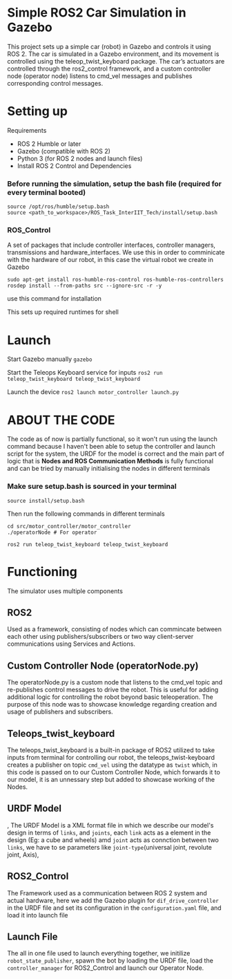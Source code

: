 # Simple ROS2 Car Simulation in Gazebo

This project sets up a simple car (robot) in Gazebo and controls it using ROS 2. The car is simulated in a Gazebo environment, and its movement is controlled using the teleop_twist_keyboard package. The car’s actuators are controlled through the ros2_control framework, and a custom controller node (operator node) listens to cmd_vel messages and publishes corresponding control messages.

# Setting up
Requirements

-  ROS 2 Humble or later
-  Gazebo (compatible with ROS 2)
-  Python 3 (for ROS 2 nodes and launch files)
-  Install ROS 2 Control and Dependencies

### Before running the simulation, setup the bash file (required for every terminal booted)
```
source /opt/ros/humble/setup.bash
source <path_to_workspace>/ROS_Task_InterIIT_Tech/install/setup.bash
```

### ROS_Control
A set of packages that include controller interfaces, controller managers, transmissions and hardware_interfaces. We use this in order to comminicate with the hardware of our robot, in this case the virtual robot we create in Gazebo
```
sudo apt-get install ros-humble-ros-control ros-humble-ros-controllers
rosdep install --from-paths src --ignore-src -r -y  
```
use this command for installation

This sets up required runtimes for shell

# Launch
Start Gazebo manually
```gazebo```

Start the Teleops Keyboard service for inputs
```ros2 run teleop_twist_keyboard teleop_twist_keyboard```

Launch the device
```ros2 launch motor_controller launch.py```

# ABOUT THE CODE

The code as of now is partially functional, so it won't run using the launch command because I haven't been able to setup the controller and launch script for the system, the URDF for the model is correct and the main part of logic that is **Nodes and ROS Communication Methods** is fully functional and can be tried by manually initialising the nodes in different terminals

### Make sure setup.bash is sourced in your terminal
`source install/setup.bash`

Then run the following commands in different terminals
```
cd src/motor_controller/motor_controller
./operatorNode # For operator

ros2 run teleop_twist_keyboard teleop_twist_keyboard
```

# Functioning
The simulator uses multiple components

## ROS2
Used as a framework, consisting of nodes which can commincate between each other using publishers/subscribers or two way client-server communications using Services and Actions.

## Custom Controller Node (operatorNode.py)

The operatorNode.py is a custom node that listens to the cmd_vel topic and re-publishes control messages to drive the robot. This is useful for adding additional logic for controlling the robot beyond basic teleoperation. The purpose of this node was to showcase knowledge regarding creation and usage of publishers and subscribers.

## Teleops_twist_keyboard 

The teleops_twist_keyboard is a built-in package of ROS2 utilized to take inputs from terminal for controlling our robot, the teleops_twist-keyboard creates a publisher on topic `cmd_vel` using the datatype as `twist` which, in this code is passed on to our Custom Controller Node, which forwards it to our model, it is an unnessary step but added to showcase working of the Nodes.

## URDF Model
,
The URDF Model is a XML format file in which we describe our model's design in terms of `links`, and `joints`, each `link` acts as a element in the design (Eg: a cube and wheels) amd `joint` acts as connction between two `links`, we have to se parameters like `joint-type`(universal joint, revolute joint, Axis),

## ROS2_Control

The Framework used as a communication between ROS 2 system and actual hardware, here we add the Gazebo plugin for `dif_drive_controller` in the URDF file and set its configuration in the `configuration.yaml` file, and load it into launch file

## Launch File

The all in one file used to launch everything together, we initilize `robot_state_publisher`, spawn the bot by loading the URDF file, load the `controller_manager` for ROS2_Control and launch our Operator Node.



